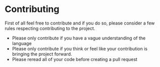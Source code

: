 # Contributing
First of all feel free to contribute and if you do so, please consider a few rules respecting contributing to the project.

- Please only contribute if you have a vague understanding of the language
- Please only contribute if you think or feel like your contribution is bringing the project forward.
- Please reread all of your code before creating a pull request

